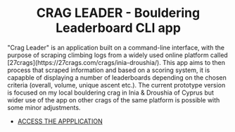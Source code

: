 <h1 align="center">CRAG LEADER - Bouldering Leaderboard CLI app</h1>
"Crag Leader" is an application built on a command-line interface, with the purpose of scraping climbing logs from a widely used online platform called [27crags](https://27crags.com/crags/inia-droushia/). This app aims to then process that scraped information and based on a scoring system, it is capapble of displaying a number of leaderboards depending on the chosen criteria (overall, volume, unique ascent etc.). The current prototype version is focused on my local bouldering crag in Inia & Droushia of Cyprus but wider use of the app on other crags of the same platform is possible with some minor adjustments.

- [ACCESS THE APPPLICATION](https://crag-leader-a9343167f108.herokuapp.com/)